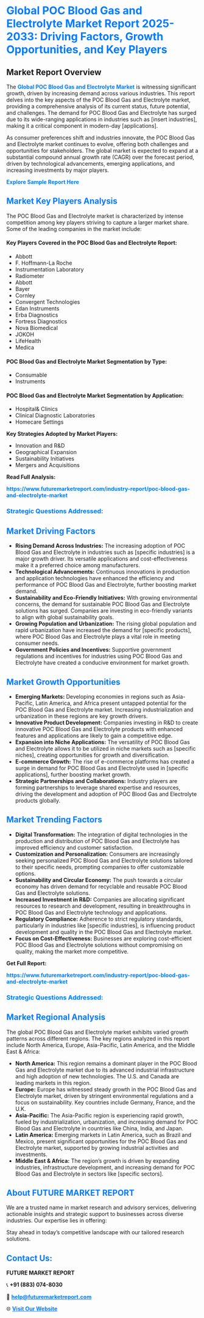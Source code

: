 <h1 style="color: #007BFF;">Global POC Blood Gas and Electrolyte Market Report 2025-2033: Driving Factors, Growth Opportunities, and Key Players</h1>

<section id="overview">
<h2>Market Report Overview</h2>
<p>The <a href="https://www.futuremarketreport.com/industry-report/poc-blood-gas-and-electrolyte-market" style="color: #007BFF; text-decoration: none;"><strong>Global POC Blood Gas and Electrolyte Market</strong></a> is witnessing significant growth, driven by increasing demand across various industries. This report delves into the key aspects of the POC Blood Gas and Electrolyte market, providing a comprehensive analysis of its current status, future potential, and challenges. The demand for POC Blood Gas and Electrolyte has surged due to its wide-ranging applications in industries such as [insert industries], making it a critical component in modern-day [applications].</p>
<p>As consumer preferences shift and industries innovate, the POC Blood Gas and Electrolyte market continues to evolve, offering both challenges and opportunities for stakeholders. The global market is expected to expand at a substantial compound annual growth rate (CAGR) over the forecast period, driven by technological advancements, emerging applications, and increasing investments by major players.</p>
</section>

<section id="overview">
<p><a href="https://www.futuremarketreport.com/request-sample/reportId=51005" style="color: #007BFF; text-decoration: none;"><strong>Explore Sample Report Here</strong></a></p>
</section>

<section id="key-players">
<h2 style="color: #007BFF;">Market Key Players Analysis</h2>
<p>The POC Blood Gas and Electrolyte market is characterized by intense competition among key players striving to capture a larger market share. Some of the leading companies in the market include:</p>
<h4>Key Players Covered in the POC Blood Gas and Electrolyte Report:</h4>
<ul><li>Abbott</li><li>F. Hoffmann-La Roche</li><li>Instrumentation Laboratory</li><li>Radiometer</li><li>Abbott</li><li>Bayer</li><li>Cornley</li><li>Convergent Technologies</li><li>Edan Instruments</li><li>Erba Diagnostics</li><li>Fortress Diagnostics</li><li>Nova Biomedical</li><li>JOKOH</li><li>LifeHealth</li><li>Medica</li></ul>
<h4>POC Blood Gas and Electrolyte Market Segmentation by Type:</h4>
<ul><li>Consumable</li><li>Instruments</li></ul>

<h4>POC Blood Gas and Electrolyte Market Segmentation by Application:</h4>
<ul><li>Hospital&amp; Clinics</li><li>Clinical Diagnostic Laboratories</li><li>Homecare Settings</li></ul>
<p><strong>Key Strategies Adopted by Market Players:</strong></p>
<ul>
<li>Innovation and R&D</li>
<li>Geographical Expansion</li>
<li>Sustainability Initiatives</li>
<li>Mergers and Acquisitions</li>
</ul>
</section>

<section>
<p><strong>Read Full Analysis: </strong></p><a href="https://www.futuremarketreport.com/industry-report/poc-blood-gas-and-electrolyte-market" style="color: #007BFF; text-decoration: none;"><strong>https://www.futuremarketreport.com/industry-report/poc-blood-gas-and-electrolyte-market</strong></a>
<h3 style="color: #007BFF;">Strategic Questions Addressed:</h3>
</section>

<section id="driving-factors">
<h2 style="color: #007BFF;">Market Driving Factors</h2>
<ul>
<li><strong>Rising Demand Across Industries:</strong> The increasing adoption of POC Blood Gas and Electrolyte in industries such as [specific industries] is a major growth driver. Its versatile applications and cost-effectiveness make it a preferred choice among manufacturers.</li>
<li><strong>Technological Advancements:</strong> Continuous innovations in production and application technologies have enhanced the efficiency and performance of POC Blood Gas and Electrolyte, further boosting market demand.</li>
<li><strong>Sustainability and Eco-Friendly Initiatives:</strong> With growing environmental concerns, the demand for sustainable POC Blood Gas and Electrolyte solutions has surged. Companies are investing in eco-friendly variants to align with global sustainability goals.</li>
<li><strong>Growing Population and Urbanization:</strong> The rising global population and rapid urbanization have increased the demand for [specific products], where POC Blood Gas and Electrolyte plays a vital role in meeting consumer needs.</li>
<li><strong>Government Policies and Incentives:</strong> Supportive government regulations and incentives for industries using POC Blood Gas and Electrolyte have created a conducive environment for market growth.</li>
</ul>
</section>

<section id="growth-opportunities">
<h2 style="color: #007BFF;">Market Growth Opportunities</h2>
<ul>
<li><strong>Emerging Markets:</strong> Developing economies in regions such as Asia-Pacific, Latin America, and Africa present untapped potential for the POC Blood Gas and Electrolyte market. Increasing industrialization and urbanization in these regions are key growth drivers.</li>
<li><strong>Innovative Product Development:</strong> Companies investing in R&D to create innovative POC Blood Gas and Electrolyte products with enhanced features and applications are likely to gain a competitive edge.</li>
<li><strong>Expansion into Niche Applications:</strong> The versatility of POC Blood Gas and Electrolyte allows it to be utilized in niche markets such as [specific niches], creating opportunities for growth and diversification.</li>
<li><strong>E-commerce Growth:</strong> The rise of e-commerce platforms has created a surge in demand for POC Blood Gas and Electrolyte used in [specific applications], further boosting market growth.</li>
<li><strong>Strategic Partnerships and Collaborations:</strong> Industry players are forming partnerships to leverage shared expertise and resources, driving the development and adoption of POC Blood Gas and Electrolyte products globally.</li>
</ul>
</section>

<section id="trending-factors">
<h2 style="color: #007BFF;">Market Trending Factors</h2>
<ul>
<li><strong>Digital Transformation:</strong> The integration of digital technologies in the production and distribution of POC Blood Gas and Electrolyte has improved efficiency and customer satisfaction.</li>
<li><strong>Customization and Personalization:</strong> Consumers are increasingly seeking personalized POC Blood Gas and Electrolyte solutions tailored to their specific needs, prompting companies to offer customizable options.</li>
<li><strong>Sustainability and Circular Economy:</strong> The push towards a circular economy has driven demand for recyclable and reusable POC Blood Gas and Electrolyte solutions.</li>
<li><strong>Increased Investment in R&D:</strong> Companies are allocating significant resources to research and development, resulting in breakthroughs in POC Blood Gas and Electrolyte technology and applications.</li>
<li><strong>Regulatory Compliance:</strong> Adherence to strict regulatory standards, particularly in industries like [specific industries], is influencing product development and quality in the POC Blood Gas and Electrolyte market.</li>
<li><strong>Focus on Cost-Effectiveness:</strong> Businesses are exploring cost-efficient POC Blood Gas and Electrolyte solutions without compromising on quality, making the market more competitive.</li>
</ul>
</section>

<section>
<p><strong>Get Full Report: </strong></p><a href="https://www.futuremarketreport.com/industry-report/poc-blood-gas-and-electrolyte-market" style="color: #007BFF; text-decoration: none;"><strong>https://www.futuremarketreport.com/industry-report/poc-blood-gas-and-electrolyte-market</strong></a>
<h3 style="color: #007BFF;">Strategic Questions Addressed:</h3>
</section>


<section id="regional-analysis">
<h2 style="color: #007BFF;">Market Regional Analysis</h2>
<p>The global POC Blood Gas and Electrolyte market exhibits varied growth patterns across different regions. The key regions analyzed in this report include North America, Europe, Asia-Pacific, Latin America, and the Middle East & Africa:</p>
<ul>
<li><strong>North America:</strong> This region remains a dominant player in the POC Blood Gas and Electrolyte market due to its advanced industrial infrastructure and high adoption of new technologies. The U.S. and Canada are leading markets in this region.</li>
<li><strong>Europe:</strong> Europe has witnessed steady growth in the POC Blood Gas and Electrolyte market, driven by stringent environmental regulations and a focus on sustainability. Key countries include Germany, France, and the U.K.</li>
<li><strong>Asia-Pacific:</strong> The Asia-Pacific region is experiencing rapid growth, fueled by industrialization, urbanization, and increasing demand for POC Blood Gas and Electrolyte in countries like China, India, and Japan.</li>
<li><strong>Latin America:</strong> Emerging markets in Latin America, such as Brazil and Mexico, present significant opportunities for the POC Blood Gas and Electrolyte market, supported by growing industrial activities and investments.</li>
<li><strong>Middle East & Africa:</strong> The region’s growth is driven by expanding industries, infrastructure development, and increasing demand for POC Blood Gas and Electrolyte in sectors like [specific sectors].</li>
</ul>
</section>

<footer>
<h2 style="color: #007BFF;">About FUTURE MARKET REPORT</h2>
<p>We are a trusted name in market research and advisory services, delivering actionable insights and strategic support to businesses across diverse industries. Our expertise lies in offering:</p>

<p>Stay ahead in today’s competitive landscape with our tailored research solutions.</p>

<h2 style="color: #007BFF;">Contact Us:</h2>
<p><strong>FUTURE MARKET REPORT</strong></p>
<p>📞 <strong>+91 (883) 074-8030</strong></p>
<p>📧 <strong><a href="mailto:help@futuremarketreport.com" style="color: #007BFF;">help@futuremarketreport.com</a></strong></p>
<p>🌐 <strong><a href="https://www.futuremarketreport.com/" style="color: #007BFF;">Visit Our Website</a></strong></p>
</footer>